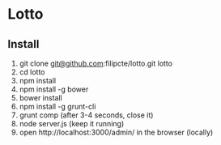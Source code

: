 Lotto
=====

## Install

1. git clone git@github.com:filipcte/lotto.git lotto
2. cd lotto
3. npm install
4. npm install -g bower
5. bower install
6. npm install -g grunt-cli
7. grunt comp (after 3-4 seconds, close it)
8. node server.js (keep it running)
9. open http://localhost:3000/admin/ in the browser (locally)
